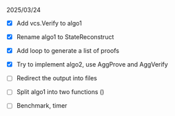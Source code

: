 

2025/03/24
- [x] Add vcs.Verify to algo1
- [x] Rename algo1 to StateReconstruct
- [x] Add loop to generate a list of proofs
- [x]  Try to implement algo2, use AggProve and AggVerify

- [ ]  Redirect the output into files
- [ ]  Split algo1 into two functions ()
- [ ]  Benchmark, timer